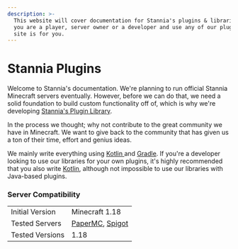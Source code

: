 ```yaml
---
description: >-
  This website will cover documentation for Stannia's plugins & libraries. If
  you are a player, server owner or a developer and use any of our plugins, this
  site is for you.
---
```


# Stannia Plugins

Welcome to Stannia's documentation. We're planning to run official Stannia Minecraft servers eventually. However, before we can do that, we need a solid foundation to build custom functionality off of, which is why we're developing [Stannia's Plugin Library](developers/stannia-plugin-library/).

In the process we thought; why not contribute to the great community we have in Minecraft. We want to give back to the community that has given us a ton of their time, effort and genius ideas.

We mainly write everything using [Kotlin ](https://kotlinlang.org)and [Gradle](https://gradle.org). If you're a developer looking to use our libraries for your own plugins, it's highly recommended that you also write [Kotlin](https://kotlinlang.org), although not impossible to use our libraries with Java-based plugins.

### Server Compatibility

|                 |                                                                   |
| --------------- | ----------------------------------------------------------------- |
| Initial Version | Minecraft 1.18                                                    |
| Tested Servers  | [PaperMC](https://papermc.io), [Spigot](https://www.spigotmc.org) |
| Tested Versions | 1.18                                                              |
